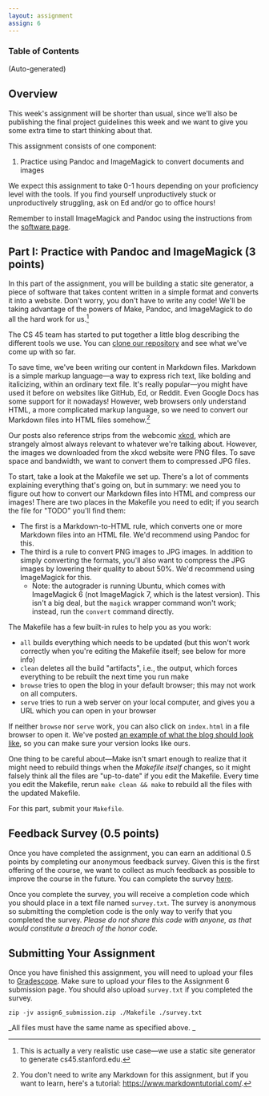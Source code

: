 ```yaml
---
layout: assignment
assign: 6
---
```


<script>
  import Callout from '$lib/Callout.svelte';
</script>

### Table of Contents

(Auto-generated)

## Overview

This week's assignment will be shorter than usual, since we'll also be publishing the final project
guidelines this week and we want to give you some extra time to start thinking about that.

This assignment consists of one component:

1. Practice using Pandoc and ImageMagick to convert documents and images

We expect this assignment to take 0-1 hours depending on your proficiency level with the tools. If
you find yourself unproductively stuck or unproductively struggling, ask on Ed and/or go to office
hours!

Remember to install ImageMagick and Pandoc using the instructions from the
[software page](https://web.stanford.edu/class/cs45/software).

## Part I: Practice with Pandoc and ImageMagick (3 points)

In this part of the assignment, you will be building a static site generator, a piece of software
that takes content written in a simple format and converts it into a website. Don't worry, you don't
have to write any code! We'll be taking advantage of the powers of Make, Pandoc, and ImageMagick to
do all the hard work for us.[^1]

The CS 45 team has started to put together a little blog describing the different tools we use. You
can [clone our repository](https://github.com/stanford-cs45/win23-a6) and see what we've come up
with so far.

To save time, we've been writing our content in Markdown files. Markdown is a simple markup
language—a way to express rich text, like bolding and italicizing, within an ordinary text file.
It's really popular—you might have used it before on websites like GitHub, Ed, or Reddit. Even
Google Docs has some support for it nowadays! However, web browsers only understand HTML, a more
complicated markup language, so we need to convert our Markdown files into HTML files somehow.[^2]

Our posts also reference strips from the webcomic [xkcd](https://xkcd.com/), which are strangely
almost always relevant to whatever we're talking about. However, the images we downloaded from the
xkcd website were PNG files. To save space and bandwidth, we want to convert them to compressed JPG
files.

To start, take a look at the Makefile we set up. There's a lot of comments explaining everything
that's going on, but in summary: we need you to figure out how to convert our Markdown files into
HTML and compress our images! There are two places in the Makefile you need to edit; if you search
the file for "TODO" you'll find them:

- The first is a Markdown-to-HTML rule, which converts one or more Markdown files into an HTML file.
  We'd recommend using Pandoc for this.
- The third is a rule to convert PNG images to JPG images. In addition to simply converting the
  formats, you'll also want to compress the JPG images by lowering their quality to about 50%. We'd
  recommend using ImageMagick for this.
  - Note: the autograder is running Ubuntu, which comes with ImageMagick 6 (not ImageMagick 7, which
    is the latest version). This isn't a big deal, but the `magick` wrapper command won't work;
    instead, run the `convert` command directly.

The Makefile has a few built-in rules to help you as you work:

- `all` builds everything which needs to be updated (but this won't work correctly when you're
  editing the Makefile itself; see below for more info)
- `clean` deletes all the build "artifacts", i.e., the output, which forces everything to be rebuilt
  the next time you run make
- `browse` tries to open the blog in your default browser; this may not work on all computers.
- `serve` tries to run a web server on your local computer, and gives you a URL which you can open
  in your browser

If neither `browse` nor `serve` work, you can also click on `index.html` in a file browser to open
it. We've posted
[an example of what the blog should look like](https://stanford-cs45.github.io/win23-a6/), so you
can make sure your version looks like ours.

One thing to be careful about—Make isn't smart enough to realize that it might need to rebuild
things when the _Makefile itself_ changes, so it might falsely think all the files are "up-to-date"
if you edit the Makefile. Every time you edit the Makefile, rerun `make clean && make` to rebuild
all the files with the updated Makefile.

For this part, submit your `Makefile`.

## Feedback Survey (0.5 points)

Once you have completed the assignment, you can earn an additional 0.5 points by completing our
anonymous feedback survey. Given this is the first offering of the course, we want to collect as
much feedback as possible to improve the course in the future. You can complete the survey
[here](https://forms.gle/7QpcBCwDR7V99WN1A).

Once you complete the survey, you will receive a completion code which you should place in a text
file named `survey.txt`. The survey is anonymous so submitting the completion code is the only way
to verify that you completed the survey. _Please do not share this code with anyone, as that would
constitute a breach of the honor code._

## Submitting Your Assignment

Once you have finished this assignment, you will need to upload your files to
[Gradescope](https://www.gradescope.com/courses/468962). Make sure to upload your files to the
Assignment 6 submission page. You should also upload `survey.txt` if you completed the survey.

```shell
zip -jv assign6_submission.zip ./Makefile ./survey.txt
```

_All files must have the same name as specified above. _

[^1]:
    This is actually a very realistic use case—we use a static site generator to generate
    cs45.stanford.edu.

[^2]:
    You don't need to write any Markdown for this assignment, but if you want to learn, here's a
    tutorial: https://www.markdowntutorial.com/.
